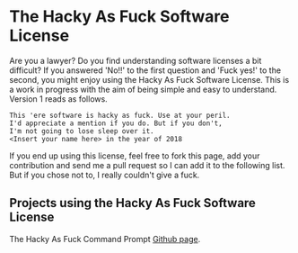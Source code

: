 # The Hacky As Fuck Software License
Are you a lawyer? Do you find understanding software licenses a bit difficult? If you answered 'No!!' to the first question and 'Fuck yes!' to the second, you might enjoy using the Hacky As Fuck Software License. This is a work in progress with the aim of being simple and easy to understand. Version 1 reads as follows.

```
This 'ere software is hacky as fuck. Use at your peril.
I'd appreciate a mention if you do. But if you don't,
I'm not going to lose sleep over it.
<Insert your name here> in the year of 2018
```

If you end up using this license, feel free to fork this page, add your contribution and send me a pull request so I can add it to the following list. But if you chose not to, I really couldn't give a fuck.

## Projects using the Hacky As Fuck Software License

The Hacky As Fuck Command Prompt [Github page](https://github.com/benhj/thehackyasfuckcommandprompt).
